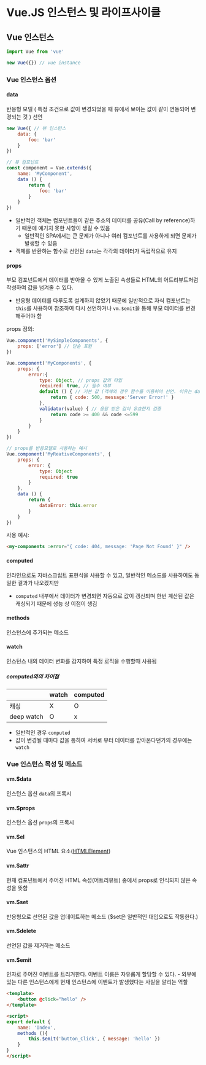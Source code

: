 # Vue.JS 인스턴스 및 라이프사이클

## Vue 인스턴스
```javascript
import Vue from 'vue'

new Vue({}) // vue instance
```

### Vue 인스턴스 옵션

#### data
반응형 모델 ( 특정 조건으로 값이 변경되었을 때 뷰에서 보이는 값이 같이 연동되어 변경되는 것 ) 선언
```javascript
new Vue({ // 뷰 인스턴스
	data: {
        foo: 'bar'
    }
})

// 뷰 컴포넌트
const component = Vue.extends({
    name: 'MyComponent',
    data () {
        return {
            foo: 'bar'
        }
    }
})
```
 - 일반적인 객체는 컴포넌트들이 같은 주소의 데이터를 공유(Call by reference)하기 때문에 예기치 못한 사항이 생길 수 있음
    - 일반적인 SPA에서는 큰 문제가 아니나 여러 컴포넌트를 사용하게 되면 문제가 발생할 수 있음
 - 객체를 반환하는 함수로 선언된 `data`는 각각의 데이터가 독립적으로 유지


#### props
부모 컴포넌트에서 데이터를 받아올 수 있게 노출된 속성들로 HTML의 어트리뷰트처럼 작성하여 값을 넘겨줄 수 있다.
 - 반응형 데이터를 다루도록 설계하지 않았기 때문에 일반적으로 자식 컴포넌트는 `this`를 사용하여 참조하여 다시 선언하거나 `vm.$emit`을 통해 부모 데이터를 변경해주어야 함

props 정의:
```javascript
Vue.component('MySimpleComponents', {
    props: ['error'] // 단순 표현
})

Vue.component('MyComponents', {
    props: {
        error:{
            type: Object, // props 값의 타입
            required: true, // 필수 여부
            default () { // 기본 값 (객체의 경우 함수를 이용하여 선언. 이유는 data와 동일)
                return { code: 500, message:'Server Error!' }
            },
            validator(value) { // 응답 받은 값이 유효한지 검증
                return code >= 400 && code <=599
            }
        }
    }
})

// props를 반응모델로 사용하는 예시
Vue.component('MyReativeComponents', {
    props: {
        error: {
            type: Object
            required: true
        }
    },
    data () {
        return {
            dataError: this.error
        }
    }
})
```

사용 예시:
```html
<my-components :error="{ code: 404, message: 'Page Not Found' }" />
```

#### computed
인라인으로도 자바스크립트 표현식을 사용할 수 있고, 일반적인 메소드를 사용하여도 동일한 결과가 나오겠지만
 - `computed` 내부에서 데이터가 변경되면 자동으로 값이 갱신되며 한번 계산된 값은 캐싱되기 때문에 성능 상 이점이 생김

#### methods
인스턴스에 추가되는 메소드

#### watch
인스턴스 내의 데이터 변화를 감지하여 특정 로직을 수행할때 사용됨

##### computed와의 차이점
|       | watch    | computed |
| ----- | -------- | -------- |
| 캐싱  |   X      |    O     |
| deep watch | O   |  x       |
 - 일반적인 경우 `computed`
 - 값이 변경될 때마다 값을 통하여 서버로 부터 데이터를 받아온다던가의 경우에는 `watch`


### Vue 인스턴스 목성 및 메소드

#### vm.$data
인스턴스 옵션 `data`의 프록시

#### vm.$props
인스턴스 옵션 `props`의 프록시

#### vm.$el
Vue 인스턴스의 HTML 요소([HTMLElement](https://developer.mozilla.org/ko/docs/Web/API/HTMLElement))

#### vm.$attr
현재 컴포넌트에서 주어진 HTML 속성(어트리뷰트) 중에서 props로 인식되지 않은 속성을 뜻함

#### vm.$set
반응형으로 선언된 값을 업데이트하는 메소드 ($set은 일반적인 대입으로도 작동한다.)

#### vm.$delete
선언된 값을 제거하는 메소드

#### vm.$emit
인자로 주어진 이벤트를 트리거한다. 이벤트 이름은 자유롭게 할당할 수 있다.
    - 외부에 있는 다른 인스턴스에게 현재 인스턴스에 이벤트가 발생했다는 사실을 알리는 역할
```html
<template>
    <button @click="hello" />
</template>

<script>
export default {
    name: 'Index',
    methods (){
        this.$emit('button_Click', { message: 'hello' })
    }
}
</script>
```
